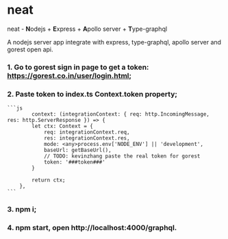 # neat

neat - **N**odejs + **E**xpress + **A**pollo server + **T**ype-graphql

A nodejs server app integrate with express, type-graphql, apollo server and gorest open api.

### 1. Go to gorest sign in page to get a token: https://gorest.co.in/user/login.html;
### 2. Paste token to index.ts Context.token property;
    ```js
            context: (integrationContext: { req: http.IncomingMessage, res: http.ServerResponse }) => {
            let ctx: Context = {
                req: integrationContext.req,
                res: integrationContext.res,
                mode: <any>process.env['NODE_ENV'] || 'development',
                baseUrl: getBaseUrl(),
                // TODO: kevinzhang paste the real token for gorest
                token: '###token###'
            }

            return ctx;
        },
    ```
### 3. npm i;
### 4. npm start, open http://localhost:4000/graphql.
